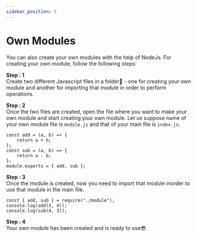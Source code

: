 ```yaml
---
sidebar_position: 5
---
```


# Own Modules
You can also create your own modules with the help of NodeJs. For creating your own module, follow the following steps:

**Step : 1**<br/>
Create two different Javascript files in a folder📂 - one for creating your own module and another for importing that module in order to perform operations.

**Step : 2**<br/>
Once the two files are created, open the file where you want to make your own module and start creating your own module. Let us suppose name of your own module file is ```module.js``` and that of your main file is ```index.js```.

``` 
const add = (a, b) => {
    return a + b;
};
const sub = (a, b) => {
    return a - b;
};
module.exports = { add, sub };
```

**Step : 3**<br/>
Once the module is created, now you need to import that module inorder to use that module in the main file.
```
const { add, sub } = require("./module");
console.log(add(3, 4));
console.log(sub(4, 3));
```

**Step : 4**<br/>
Your own module has been created and is ready to use😎.